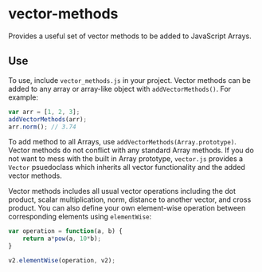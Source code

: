 # vector-methods

Provides a useful set of vector methods to be added to JavaScript Arrays. 

## Use

To use, include `vector_methods.js` in your project. Vector methods can be added to any array or array-like object with `addVectorMethods()`. For example: 

```javascript
var arr = [1, 2, 3];
addVectorMethods(arr);
arr.norm(); // 3.74
```
To add method to all Arrays, use `addVectorMethods(Array.prototype)`. Vector methods do not conflict with any standard Array methods. If you do not want to mess with the built in Array prototype, `vector.js` provides a `Vector` psuedoclass which inherits all vector functionality and the added vector methods.

Vector methods includes all usual vector operations including the dot product, scalar multiplication, norm, distance to another vector, and cross product. You can also define your own element-wise operation between corresponding elements using `elementWise`:

```javascript
var operation = function(a, b) {
    return a*pow(a, 10*b);
}

v2.elementWise(operation, v2);
```
